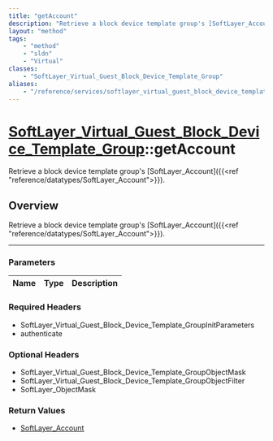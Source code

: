 ```yaml
---
title: "getAccount"
description: "Retrieve a block device template group's [SoftLayer_Account]({{<ref 'reference/datatypes/SoftLayer_Account'>}})."
layout: "method"
tags:
    - "method"
    - "sldn"
    - "Virtual"
classes:
    - "SoftLayer_Virtual_Guest_Block_Device_Template_Group"
aliases:
    - "/reference/services/softlayer_virtual_guest_block_device_template_group/getAccount"
---
```

# [SoftLayer_Virtual_Guest_Block_Device_Template_Group](/reference/services/SoftLayer_Virtual_Guest_Block_Device_Template_Group)::getAccount


Retrieve a block device template group's [SoftLayer_Account]({{<ref "reference/datatypes/SoftLayer_Account">}}).


## Overview 
Retrieve a block device template group's [SoftLayer_Account]({{<ref "reference/datatypes/SoftLayer_Account">}}).

-----

### Parameters 
|Name | Type | Description |
| --- | --- | --- |


### Required Headers
* SoftLayer_Virtual_Guest_Block_Device_Template_GroupInitParameters
* authenticate


### Optional Headers
* SoftLayer_Virtual_Guest_Block_Device_Template_GroupObjectMask
* SoftLayer_Virtual_Guest_Block_Device_Template_GroupObjectFilter
* SoftLayer_ObjectMask

### Return Values
* <a href='/reference/datatypes/SoftLayer_Account'>SoftLayer_Account </a>




